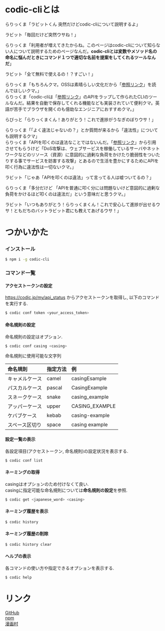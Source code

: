 # codic-cliとは
らりっくま「ラビットくん 突然だけどcodic-cliについて説明するよ」

ラビット「毎回だけど突然ウサね！」

らりっくま「利用者が増えてきたからね。このページはcodic-cliについて知らない人について説明するためのページなんだ。**codic-cliとは変数やメソッド名の命名に悩んだときにコマンド１つで適切な名前を提案をしてくれるツールなんだ**」

ラビット「全て無料で使えるの！？すごい！」

らりっくま「もちろんクマ。OSSは素晴らしい文化だから「[参照リンク](http://www.opensource.jp/osd/osd-japanese.html)」を読んでほしいクマ。」  
らりっくま「codic-cliは「[参照リンク](https://codic.jp/)」のAPIをラップして作られたCLIのツールなんだ。結果を自動で保存してくれる機能なども実装されていて便利クマ。英語が苦手でブラウザを開くのも億劫なエンジニアにおすすめクマ。」

らびっと「らりっくまくん！ありがとう！これで進捗がうなぎのぼりウサ！」

らりっくま「「よく違法じゃないの？」とか質問が来るから「違法性」についても説明するクマ」  
らりっくま「APIを叩くのは違法なことではないんだ。「[参照リンク](https://ja.wikipedia.org/wiki/DoS%E6%94%BB%E6%92%83)」から引用させてもらうけど「DoS攻撃は、ウェブサービスを稼働しているサーバやネットワークなどのリソース（資源）に意図的に過剰な負荷をかけたり脆弱性をついたりする事でサービスを妨害する攻撃」とあるので生活を豊かにするためにAPIを叩く行為に違法性は一切ないクマ。」

ラビット「じゃあ「APIを叩くのは違法」って言ってる人は嘘ついてるの？」

らりっくま「多分だけど 「APIを普通に叩く分には問題ないけど意図的に過剰な負荷をかけるほど叩くのは違法だ」という意味だと思うクマ。」

ラビット「いつもありがとう！らりっくまくん！これで安心して進捗が出せるウサ！ともだちのバットラビット君にも教えてあげるウサ！」

# つかいかた

### インストール

```bash
$ npm i -g codic-cli
```

### コマンド一覧

#### アクセストークンの設定

https://codic.jp/my/api_status からアクセストークンを取得し, 以下のコマンドを実行する.

```bash
$ codic conf token <your_access_token>
```

#### 命名規則の設定

命名規則の設定はオプション.

```bash
$ codic conf casing <casing>
```

命名規則に使用可能な文字列

|命名規則|指定方法|例|
|:--|:--|:--|
|キャメルケース|camel|casingEsample|
|パスカルケース|pascal|CasingExample|
|スネークケース|snake|casing_example|
|アッパーケース|upper|CASING_EXAMPLE|
|ケバブケース|kebab|casing-example|
|スペース区切り|space|casing example|

#### 設定一覧の表示

各設定項目(アクセストークン, 命名規則)の設定状況を表示する.

```bash
$ codic conf list
```

#### ネーミングの取得

casingはオプションのため付けなくて良い.  
casingに指定可能な命名規則については**命名規則の設定**を参照.

```bash
$ codic get <japanese_word> <casing>
```

#### ネーミング履歴を表示

```bash
$ codic history
```

#### ネーミング履歴の削除

```bash
$ codic history clear
```

#### ヘルプの表示

各コマンドの使い方や指定できるオプションを表示する.

```bash
$ codic help
```

# リンク

[GitHub](https://github.com/tyokinuhata/codic-cli)  
[npm](https://www.npmjs.com/package/codic-cli)  
[漫画村](http://mangamura.org/)  